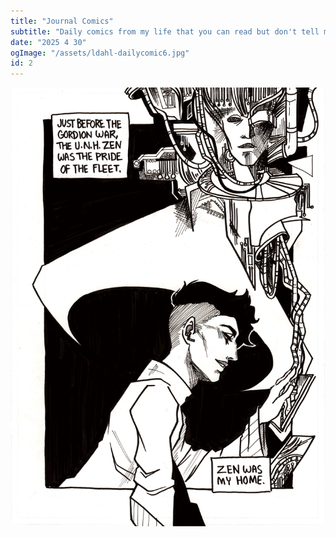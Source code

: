 ```yaml
---
title: "Journal Comics"
subtitle: "Daily comics from my life that you can read but don't tell me about what you think about them."
date: "2025 4 30"
ogImage: "/assets/ldahl-dailycomic6.jpg"
id: 2
---
```


![Panel2](../../../images/two_planets/prologue_pg01.png)